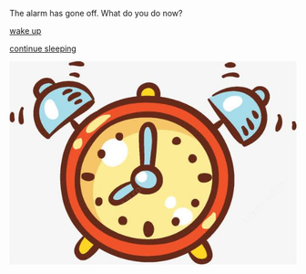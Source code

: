 The alarm has gone off. What do you do now?  

[wake up](situations/training.md)  

[continue sleeping](situations/miss-training.md)  

![](clock.png) 